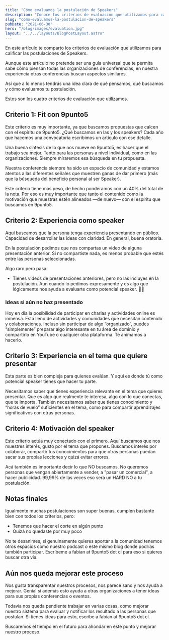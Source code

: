 ```yaml
---
title: "Cómo evaluamos la postulación de Speakers"
description: "Conoce los criterios de evaluación que utilizamos para calificar las postulaciones de Speakers"
slug: "como-evaluamos-la-postulacion-de-speakers"
pubDate: "2021-06-30"
hero: "/blog/images/evaluation.jpg"
layout: "../../layouts/BlogPostLayout.astro"
---
```


En este artículo te comparto los criterios de evaluación que utilizamos para calificar las postulaciones de Speakers.

Aunque este artículo no pretende ser una guía universal que te permita sabe cómo piensan todas las organizaciones de conferencias, en nuestra experiencia otras conferencias buscan aspectos similares.

Así que a lo menos tendrás una idea clara de qué pensamos, qué buscamos y cómo evaluamos tu postulación.

Estos son los cuatro criterios de evaluación que utilizamos.

## Criterio 1: Fit con 9punto5

Este criterio es muy importante, ya que buscamos propuestas que calcen con el espíritu de 9punto5. ¿Qué buscamos en las y los speakers? Cada año que hacemos una convocatoria escribimos un artículo con ese detalle.

Una buena síntesis de lo que nos mueve en 9punto5, es hacer que el trabajo sea mejor. Tanto para las personas a nivel individual, como en las organizaciones. Siempre miraremos esa búsqueda en tu propuesta.

Nuestra conferencia siempre ha sido un espacio de comunidad y estamos atentos a las diferentes señales que muestren ganas de dar primero (más que la búsqueda del beneficio personal al ser Speaker).

Este criterio tiene más peso, de hecho ponderamos con un 40% del total de la nota. Por eso es muy importante que tanto el contenido como la motivación que muestras estén alineados —de nuevo— con el espíritu que buscamos en 9punto5.

## Criterio 2: Experiencia como speaker

Aquí buscamos que la persona tenga experiencia presentando en público. Capacidad de desarrollar las ideas con claridad. En general, buena oratoria.

En la postulación pedimos que nos compartas un video de alguna presentación anterior. Si no compartiste nada, es menos probable que estés entre las personas seleccionadas.

Algo raro pero pasa:

- Tienes videos de presentaciones anteriores, pero no las incluyes en la postulación. Aun cuando lo pedimos expresamente y es algo que lógicamente nos ayuda a evaluarte como potencial speaker. 🤷‍♂️

### Ideas si aún no haz presentado

Hoy en día la posibilidad de participar en charlas y actividades online es inmensa. Está lleno de actividades y comunidades que necesitan contenido y colaboraciones. Incluso sin participar de algo “organizado”, puedes “simplemente” preparar algo interesante en tu área de dominio y compartirlo en YouTube o cualquier otra plataforma. Te animamos a hacerlo.

## Criterio 3: Experiencia en el tema que quiere presentar

Esta parte es bien compleja para quienes evalúan. Y aquí es donde tú como potencial speaker tienes que hacer tu parte.

Necesitamos saber que tienes experiencia relevante en el tema que quieres presentar. Que es algo que realmente te interesa, algo con lo que conectas, que te importa. También necesitamos saber que tienes conocimiento y “horas de vuelo” suficientes en el tema, como para compartir aprendizajes significativos con otras personas.

## Criterio 4: Motivación del speaker

Este criterio actúa muy conectado con el primero. Aquí buscamos que nos muestres interés, gusto por el tema que propones. Buscamos interés por colaborar, compartir tus conocimientos para que otras personas puedan sacar sus propias lecciones y quizá evitar errores.

Acá también es importante decir lo que NO buscamos. No queremos personas que vengan abiertamente a vender, a "pasar un comercial", a hacer publicidad. 99,99% de las veces eso será un HARD NO a tu postulación.

## Notas finales

Igualmente muchas postulaciones son super buenas, cumplen bastante bien con todos los criterios, pero:

- Tenemos que hacer el corte en algún punto
- Quizá no quedaste por muy poco

No te desanimes, si genuinamente quieres aportar a la comunidad tenemos otros espacios como nuestro podcast o este mismo blog donde podrías también participar. Escríbeme a fabian at 9punto5 dot cl para eso si quieres buscar otra vía.

## Aún nos queda mejorar este proceso

Nos gusta transparentar nuestros procesos, nos parece sano y nos ayuda a mejorar. Genial si además esto ayuda a otras organizaciones a tener ideas para sus propias conferencias o eventos.

Todavía nos queda pendiente trabajar en varias cosas, como mejorar nuestro sistema para evaluar y notificar los resultado a las personas que postulan. Si tienes ideas para esto, escríbe a fabian at 9punto5 dot cl.

Buscaremos el tiempo en el futuro para ahondar en este punto y mejorar nuestro proceso.
